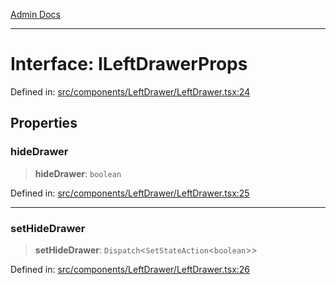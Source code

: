 [Admin Docs](/)

***

# Interface: ILeftDrawerProps

Defined in: [src/components/LeftDrawer/LeftDrawer.tsx:24](https://github.com/PalisadoesFoundation/talawa-admin/blob/main/src/components/LeftDrawer/LeftDrawer.tsx#L24)

## Properties

### hideDrawer

> **hideDrawer**: `boolean`

Defined in: [src/components/LeftDrawer/LeftDrawer.tsx:25](https://github.com/PalisadoesFoundation/talawa-admin/blob/main/src/components/LeftDrawer/LeftDrawer.tsx#L25)

***

### setHideDrawer

> **setHideDrawer**: `Dispatch`\<`SetStateAction`\<`boolean`\>\>

Defined in: [src/components/LeftDrawer/LeftDrawer.tsx:26](https://github.com/PalisadoesFoundation/talawa-admin/blob/main/src/components/LeftDrawer/LeftDrawer.tsx#L26)
